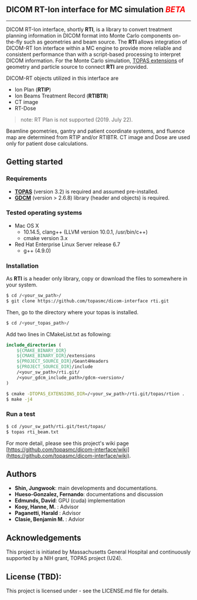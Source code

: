 ## DICOM RT-Ion interface for MC simulation <span style="color:red"><em>BETA</em></span>
***

<!-- 
title: "Note: DICOM interface for MC simulation"
author: Jungwook Shin
date: July 1, 2019
-->

DICOM RT-Ion interface, shortly **RTI**, is a library to convert treatment planning information in DICOM format into Monte Carlo components on-the-fly such as geometries and beam source. The **RTI** allows integration of DICOM-RT Ion interface within a MC engine to provide more reliable and consistent performance than with a script-based processing to interpret DICOM information.
For the Monte Carlo simulation, [TOPAS extensions](https://topas.readthedocs.io/en/latest/extension-docs/intro.html#) of geometry and particle source to connect **RTI** are provided.

DICOM-RT objects utilized in this interface are
- Ion Plan (**RTIP**)
- Ion Beams Treatment Record (**RTIBTR**) 
- CT image 
- RT-Dose
> note: RT Plan is not supported (2019. July 22).

Beamline geometries, gantry and patient coordinate systems, and fluence map are determined from RTIP and/or RTIBTR.  CT image and Dose are used only for patient dose calculations.

## Getting started

### Requirements

- **[TOPAS](http://www.topasmc.org)** (version 3.2) is required and assumed pre-installed.
- **[GDCM](http://gdcm.sourceforge.net)** (version > 2.6.8) library (header and objects) is required.

### Tested operating systems
  - Mac OS X
    - 10.14.5, clang++ (LLVM version 10.0.1, /usr/bin/c++)
    - cmake version 3.x
  - Red Hat Enterprise Linux Server release 6.7
    - g++ (4.9.0)

### Installation

As **RTI** is a header only library, copy or download the files to somewhere in your system.
```bash
$ cd /<your_sw_path>/
$ git clone https://github.com/topasmc/dicom-interface rti.git
```

Then, go to the directory where your topas is installed. 

```bash
$ cd /<your_topas_path>/
```

Add two lines in CMakeList.txt as following:
```cmake
include_directories (
    ${CMAKE_BINARY_DIR}
    ${CMAKE_BINARY_DIR}/extensions
    ${PROJECT_SOURCE_DIR}/Geant4Headers
    ${PROJECT_SOURCE_DIR}/include
    /<your_sw_path>/rti.git/
    /<your_gdcm_include_path>/gdcm-<version>/
)
```


```bash
$ cmake -DTOPAS_EXTENSIONS_DIR=/<your_sw_path>/rti.git/topas/rtion .
$ make -j4
```

### Run a test

```bash
$ cd /your_sw_path/rti.git/test/topas/
$ topas rti_beam.txt
```

For more detail, please see this project's wiki page [https://github.com/topasmc/dicom-interface/wiki](https://github.com/topasmc/dicom-interface/wiki).

## Authors

- **Shin, Jungwook**: main developments and documentations. 
- **Hueso-Gonzalez, Fernando**: documentations and discussion
- **Edmunds, David**: GPU (cuda) implementation
- **Kooy, Hanne, M.** : Advisor
- **Paganetti, Harald** : Advisor
- **Clasie, Benjamin M.** : Advior
  
## Acknowledgements

This project is initiated by Massachusetts General Hospital and continuously supported by a NIH grant, TOPAS project (U24).

## License (TBD):

This project is licensed under - see the LICENSE.md file for details.

